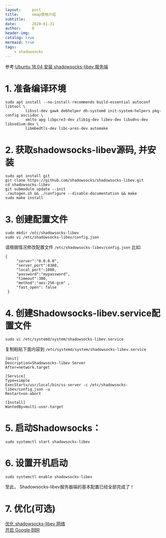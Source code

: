 ```yaml
---
layout:     post
title:      nmap使用介绍
subtitle:   
date:       2020-01-31
author:     D
header-img: 
catalog: true
mermaid: true
tags:
    - shadowsocks
---
```



参考:[Ubuntu 18.04 安装 shadowsocks-libev 服务端](https://www.24kplus.com/linux/156.html)


# 1. 准备编译环境
```
sudo apt install --no-install-recommends build-essential autoconf libtool \
         libssl-dev gawk debhelper dh-systemd init-system-helpers pkg-config asciidoc \
         xmlto apg libpcre3-dev zlib1g-dev libev-dev libudns-dev libsodium-dev \
         libmbedtls-dev libc-ares-dev automake
```

# 2. 获取shadowsocks-libev源码, 并安装
```
sudo apt install git
git clone https://github.com/shadowsocks/shadowsocks-libev.git
cd shadowsocks-libev
git submodule update --init
./autogen.sh && ./configure --disable-documentation && make
sudo make install
```

# 3. 创建配置文件
```
sudo mkdir /etc/shadowsocks-libev
sudo vi /etc/shadowsocks-libev/config.json
```
请根据情况修改配置文件 `/etc/shadowsocks-libev/config.json` 比如:
```
{
     "server":"0.0.0.0",
     "server_port":8388,
     "local_port":1080,
     "password":"mypassword",
     "timeout":300,
     "method":"aes-256-gcm" ,
     "fast_open": false
 }
```

# 4. 创建Shadowsocks-libev.service配置文件
```
sudo vi /etc/systemd/system/shadowsocks-libev.service
```
复制粘贴下面内容到 `/etc/systemd/system/shadowsocks-libev.service`
```
[Unit]
Description=Shadowsocks-libev Server
After=network.target

[Service]
Type=simple
ExecStart=/usr/local/bin/ss-server -c /etc/shadowsocks-libev/config.json -u
Restart=on-abort

[Install]
WantedBy=multi-user.target
```

# 5. 启动Shadowsocks：
```
sudo systemctl start shadowsocks-libev
```
# 6. 设置开机启动
```
sudo systemctl enable shadowsocks-libev
```
至此， Shadowsocks-libev服务器端的基本配置已经全部完成了！<br>

# 7. 优化(可选)
[优化 shadowsocks-libev 网络](https://www.24kplus.com/linux/624.html)<br>
[开启 Google BBR](https://www.24kplus.com/linux/150.html)

